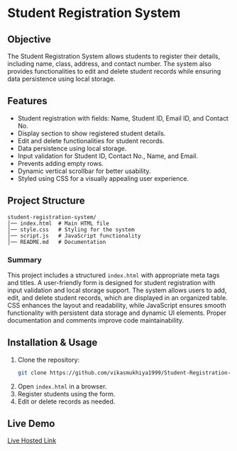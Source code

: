 # Student Registration System

## Objective
The Student Registration System allows students to register their details, including name, class, address, and contact number. The system also provides functionalities to edit and delete student records while ensuring data persistence using local storage.

## Features
- Student registration with fields: Name, Student ID, Email ID, and Contact No.
- Display section to show registered student details.
- Edit and delete functionalities for student records.
- Data persistence using local storage.
- Input validation for Student ID, Contact No., Name, and Email.
- Prevents adding empty rows.
- Dynamic vertical scrollbar for better usability.
- Styled using CSS for a visually appealing user experience.

## Project Structure
```
student-registration-system/
│── index.html  # Main HTML file
│── style.css   # Styling for the system
│── script.js   # JavaScript functionality
│── README.md   # Documentation
```

### Summary
This project includes a structured `index.html` with appropriate meta tags and titles. A user-friendly form is designed for student registration with input validation and local storage support. The system allows users to add, edit, and delete student records, which are displayed in an organized table. CSS enhances the layout and readability, while JavaScript ensures smooth functionality with persistent data storage and dynamic UI elements. Proper documentation and comments improve code maintainability.

## Installation & Usage
1. Clone the repository:
   ```sh
   git clone https://github.com/vikasmukhiya1999/Student-Registration-System.git
   ```
2. Open `index.html` in a browser.
3. Register students using the form.
4. Edit or delete records as needed.

## Live Demo
[Live Hosted Link](https://your-live-demo-link.com)



